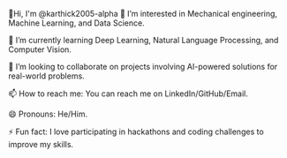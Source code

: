 👋Hi, I'm @karthick2005-alpha
👀 I’m interested in Mechanical engineering, Machine Learning, and Data Science.

🌱 I’m currently learning Deep Learning, Natural Language Processing, and Computer Vision.

💞️ I’m looking to collaborate on projects involving AI-powered solutions for real-world problems.

📫 How to reach me: You can reach me on LinkedIn/GitHub/Email.

😄 Pronouns: He/Him.

⚡ Fun fact: I love participating in hackathons and coding challenges to improve my skills.
